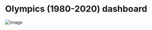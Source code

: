 # Olympics (1980-2020) dashboard
![image](https://github.com/mohammedwasim1/Olympics-1980-2020-dashboard/assets/121304144/1f1b51ca-13a5-41b4-b8f8-c7d14864faf0)
